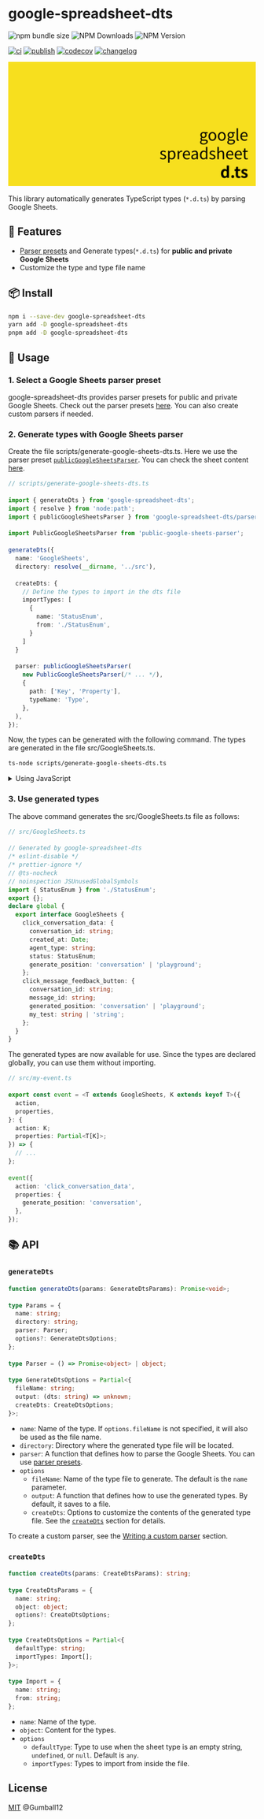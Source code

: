 # google-spreadsheet-dts

![npm bundle size](https://img.shields.io/bundlephobia/minzip/google-spreadsheet-dts) ![NPM Downloads](https://img.shields.io/npm/dm/google-spreadsheet-dts) ![NPM Version](https://img.shields.io/npm/v/google-spreadsheet-dts)

[![ci](https://github.com/Gumball12/google-spreadsheet-dts/actions/workflows/ci.yaml/badge.svg)](https://github.com/Gumball12/google-spreadsheet-dts/actions/workflows/ci.yaml) [![publish](https://github.com/Gumball12/google-spreadsheet-dts/actions/workflows/publish-npm.yaml/badge.svg)](https://github.com/Gumball12/google-spreadsheet-dts/actions/workflows/publish-npm.yaml) [![codecov](https://codecov.io/gh/Gumball12/google-spreadsheet-dts/graph/badge.svg?token=8uuKMCW2bk)](https://codecov.io/gh/Gumball12/google-spreadsheet-dts) [![changelog](https://img.shields.io/badge/CHANGELOG-gray)](./CHANGELOG.md)

![logo](./docs/logo-extended.png)

This library automatically generates TypeScript types (`*.d.ts`) by parsing Google Sheets.

## 💫 Features

- [Parser presets](./src/parser) and Generate types(`*.d.ts`) for **public and private Google Sheets**
- Customize the type and type file name

## 📦 Install

```bash
npm i --save-dev google-spreadsheet-dts
yarn add -D google-spreadsheet-dts
pnpm add -D google-spreadsheet-dts
```

## 🚀 Usage

### 1. Select a Google Sheets parser preset

google-spreadsheet-dts provides parser presets for public and private Google Sheets. Check out the parser presets [here](./src/parser/README.md). You can also create custom parsers if needed.

### 2. Generate types with Google Sheets parser

Create the file scripts/generate-google-sheets-dts.ts. Here we use the parser preset [`publicGoogleSheetsParser`](./src/parser/publicGoogleSheetsParser.ts). You can check the sheet content [here](https://docs.google.com/spreadsheets/d/1j23zhzHcPd_LzDQ7uPrXgMJfPoZYs289boUKoKnAjUo/edit#gid=0).

```ts
// scripts/generate-google-sheets-dts.ts

import { generateDts } from 'google-spreadsheet-dts';
import { resolve } from 'node:path';
import { publicGoogleSheetsParser } from 'google-spreadsheet-dts/parser';

import PublicGoogleSheetsParser from 'public-google-sheets-parser';

generateDts({
  name: 'GoogleSheets',
  directory: resolve(__dirname, '../src'),

  createDts: {
    // Define the types to import in the dts file
    importTypes: [
      {
        name: 'StatusEnum',
        from: './StatusEnum',
      }
    ]
  }

  parser: publicGoogleSheetsParser(
    new PublicGoogleSheetsParser(/* ... */),
    {
      path: ['Key', 'Property'],
      typeName: 'Type',
    },
  ),
});
```

Now, the types can be generated with the following command. The types are generated in the file src/GoogleSheets.ts.

```bash
ts-node scripts/generate-google-sheets-dts.ts
```

<details>
<summary>Using JavaScript</summary>

```js
// scripts/generate-google-sheets-dts.js

const { generateDts } = require('google-spreadsheet-dts');
const { resolve } = require('node:path');
const { publicGoogleSheetsParser } = require('google-spreadsheet-dts/parser');

const PublicGoogleSheetsParser = require('public-google-sheets-parser');

generateDts({
  name: 'GoogleSheets',
  directory: resolve(__dirname, '../src'),

  createDts: {
    importTypes: [
      {
        name: 'StatusEnum',
        from: './StatusEnum',
      }
    ]
  }

  parser: publicGoogleSheetsParser(
    new PublicGoogleSheetsParser(/* ... */),
    {
      path: ['Key', 'Property'],
      typeName: 'Type',
    },
  ),
});
```

```bash
node scripts/generate-google-sheets-dts.js
```

</details>

### 3. Use generated types

The above command generates the src/GoogleSheets.ts file as follows:

```ts
// src/GoogleSheets.ts

// Generated by google-spreadsheet-dts
/* eslint-disable */
/* prettier-ignore */
// @ts-nocheck
// noinspection JSUnusedGlobalSymbols
import { StatusEnum } from './StatusEnum';
export {};
declare global {
  export interface GoogleSheets {
    click_conversation_data: {
      conversation_id: string;
      created_at: Date;
      agent_type: string;
      status: StatusEnum;
      generate_position: 'conversation' | 'playground';
    };
    click_message_feedback_button: {
      conversation_id: string;
      message_id: string;
      generated_position: 'conversation' | 'playground';
      my_test: string | 'string';
    };
  }
}
```

The generated types are now available for use. Since the types are declared globally, you can use them without importing.

```ts
// src/my-event.ts

export const event = <T extends GoogleSheets, K extends keyof T>({
  action,
  properties,
}: {
  action: K;
  properties: Partial<T[K]>;
}) => {
  // ...
};

event({
  action: 'click_conversation_data',
  properties: {
    generate_position: 'conversation',
  },
});
```

## 📚 API

### `generateDts`

```ts
function generateDts(params: GenerateDtsParams): Promise<void>;

type Params = {
  name: string;
  directory: string;
  parser: Parser;
  options?: GenerateDtsOptions;
};

type Parser = () => Promise<object> | object;

type GenerateDtsOptions = Partial<{
  fileName: string;
  output: (dts: string) => unknown;
  createDts: CreateDtsOptions;
}>;
```

- `name`: Name of the type. If `options.fileName` is not specified, it will also be used as the file name.
- `directory`: Directory where the generated type file will be located.
- `parser`: A function that defines how to parse the Google Sheets. You can use [parser presets](./src/parser).
- `options`
  - `fileName`: Name of the type file to generate. The default is the `name` parameter.
  - `output`: A function that defines how to use the generated types. By default, it saves to a file.
  - `createDts`: Options to customize the contents of the generated type file. See the [`createDts`](#createdts) section for details.

To create a custom parser, see the [Writing a custom parser](./src/parser/README.md#writing-a-custom-parser) section.

### `createDts`

```ts
function createDts(params: CreateDtsParams): string;

type CreateDtsParams = {
  name: string;
  object: object;
  options?: CreateDtsOptions;
};

type CreateDtsOptions = Partial<{
  defaultType: string;
  importTypes: Import[];
}>;

type Import = {
  name: string;
  from: string;
};
```

- `name`: Name of the type.
- `object`: Content for the types.
- `options`
  - `defaultType`: Type to use when the sheet type is an empty string, `undefined`, or `null`. Default is `any`.
  - `importTypes`: Types to import from inside the file.

## License

[MIT](./LICENSE) @Gumball12
